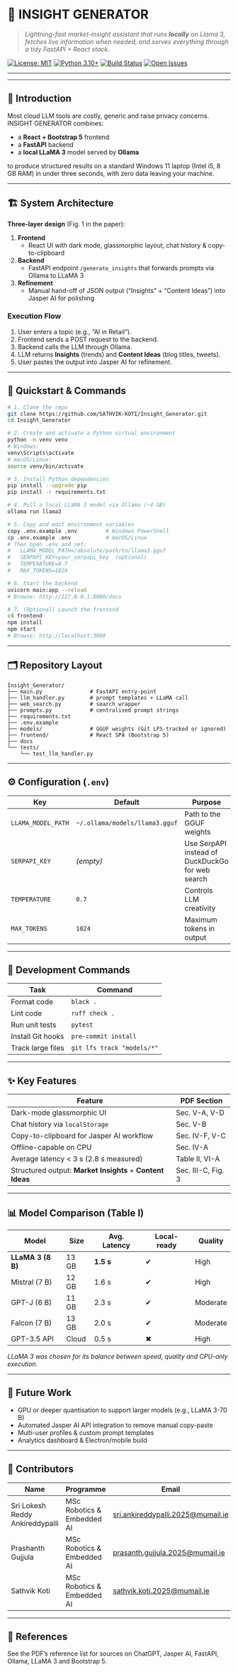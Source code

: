 # 🤖 INSIGHT GENERATOR

> _Lightning-fast market-insight assistant that runs **locally** on Llama 3, fetches live information when needed, and serves everything through a tidy FastAPI + React stack._

[![License: MIT](https://img.shields.io/badge/License-MIT-yellow.svg)](LICENSE)
[![Python 3.10+](https://img.shields.io/badge/python-3.10%2B-blue)](https://www.python.org/)
[![Build Status](https://github.com/SATHVIK-KOTI/Insight_Generator/actions/workflows/ci.yml/badge.svg?branch=main)](https://github.com/SATHVIK-KOTI/Insight_Generator/actions)
[![Open Issues](https://img.shields.io/github/issues/SATHVIK-KOTI/Insight_Generator)](https://github.com/SATHVIK-KOTI/Insight_Generator/issues)

---

---

## 📖 Introduction

Most cloud LLM tools are costly, generic and raise privacy concerns. INSIGHT GENERATOR combines:  
- a **React + Bootstrap 5** frontend  
- a **FastAPI** backend  
- a **local LLaMA 3** model served by **Ollama**  

to produce structured results on a standard Windows 11 laptop (Intel i5, 8 GB RAM) in under three seconds, with zero data leaving your machine.

---

## 🏗️ System Architecture

**Three-layer design** (Fig. 1 in the paper):

1. **Frontend**  
   - React UI with dark mode, glassmorphic layout, chat history & copy-to-clipboard  
2. **Backend**  
   - FastAPI endpoint `/generate_insights` that forwards prompts via Ollama to LLaMA 3  
3. **Refinement**  
   - Manual hand-off of JSON output (“Insights” + “Content Ideas”) into Jasper AI for polishing  

### Execution Flow

1. User enters a topic (e.g., “AI in Retail”).  
2. Frontend sends a POST request to the backend.  
3. Backend calls the LLM through Ollama.  
4. LLM returns **Insights** (trends) and **Content Ideas** (blog titles, tweets).  
5. User pastes the output into Jasper AI for refinement.

---

## 🚀 Quickstart & Commands

```bash
# 1. Clone the repo
git clone https://github.com/SATHVIK-KOTI/Insight_Generator.git
cd Insight_Generator

# 2. Create and activate a Python virtual environment
python -m venv venv
# Windows:
venv\Scripts\activate
# macOS/Linux:
source venv/bin/activate

# 3. Install Python dependencies
pip install --upgrade pip
pip install -r requirements.txt

# 4. Pull a local LLaMA 3 model via Ollama (~4 GB)
ollama run llama3

# 5. Copy and edit environment variables
copy .env.example .env         # Windows PowerShell
cp .env.example .env           # macOS/Linux
# Then open .env and set:
#   LLAMA_MODEL_PATH=/absolute/path/to/llama3.gguf
#   SERPAPI_KEY=your_serpapi_key  (optional)
#   TEMPERATURE=0.7
#   MAX_TOKENS=1024

# 6. Start the backend
uvicorn main:app --reload
# Browse: http://127.0.0.1:8000/docs

# 7. (Optional) Launch the frontend
cd frontend
npm install
npm start
# Browse: http://localhost:3000
````

---

## 🗂️ Repository Layout

```
Insight_Generator/
├── main.py               # FastAPI entry-point
├── llm_handler.py        # prompt templates + LLaMA call
├── web_search.py         # search wrapper
├── prompts.py            # centralised prompt strings
├── requirements.txt
├── .env.example
├── models/               # GGUF weights (Git LFS-tracked or ignored)
├── frontend/             # React SPA (Bootstrap 5)
├── docs
└── tests/
    └── test_llm_handler.py
```

---

## ⚙️ Configuration (`.env`)

| Key                | Default                        | Purpose                                          |
| ------------------ | ------------------------------ | ------------------------------------------------ |
| `LLAMA_MODEL_PATH` | `~/.ollama/models/llama3.gguf` | Path to the GGUF weights                         |
| `SERPAPI_KEY`      | *(empty)*                      | Use SerpAPI instead of DuckDuckGo for web search |
| `TEMPERATURE`      | `0.7`                          | Controls LLM creativity                          |
| `MAX_TOKENS`       | `1024`                         | Maximum tokens in output                         |

---

## 🔧 Development Commands

| Task              | Command                    |
| ----------------- | -------------------------- |
| Format code       | `black .`                  |
| Lint code         | `ruff check .`             |
| Run unit tests    | `pytest`                   |
| Install Git hooks | `pre-commit install`       |
| Track large files | `git lfs track "models/*"` |

---

## ✨ Key Features

| Feature                                                    | PDF Section        |
| ---------------------------------------------------------- | ------------------ |
| Dark-mode glassmorphic UI                                  | Sec. V-A, V-D      |
| Chat history via `localStorage`                            | Sec. V-B           |
| Copy-to-clipboard for Jasper AI workflow                   | Sec. IV-F, V-C     |
| Offline-capable on CPU                                     | Sec. IV-A          |
| Average latency < 3 s (2.8 s measured)                     | Table II, VI-A     |
| Structured output: **Market Insights** + **Content Ideas** | Sec. III-C, Fig. 3 |

---

## 📊 Model Comparison (Table I)

| Model             | Size  | Avg. Latency | Local-ready | Quality  |
| ----------------- | ----- | ------------ | ----------- | -------- |
| **LLaMA 3 (8 B)** | 13 GB | **1.5 s**    | ✔︎          | High     |
| Mistral (7 B)     | 12 GB | 1.6 s        | ✔︎          | High     |
| GPT-J (6 B)       | 11 GB | 2.3 s        | ✔︎          | Moderate |
| Falcon (7 B)      | 13 GB | 2.0 s        | ✔︎          | Moderate |
| GPT-3.5 API       | Cloud | 0.5 s        | ✖︎          | High     |

*LLaMA 3 was chosen for its balance between speed, quality and CPU-only execution.*

---

## 🔮 Future Work

* GPU or deeper quantisation to support larger models (e.g., LLaMA 3-70 B)
* Automated Jasper AI API integration to remove manual copy-paste
* Multi-user profiles & custom prompt templates
* Analytics dashboard & Electron/mobile build

---

## 👥 Contributors

| Name                            | Programme                  | Email                                                                         |
| ------------------------------- | -------------------------- | ----------------------------------------------------------------------------- |
| Sri Lokesh Reddy Ankireddypalli | MSc Robotics & Embedded AI | [sri.ankireddypalli.2025@mumail.ie](mailto:sri.ankireddypalli.2025@mumail.ie) |
| Prashanth Gujjula               | MSc Robotics & Embedded AI | [prasanth.gujjula.2025@mumail.ie](mailto:prasanth.gujjula.2025@mumail.ie)     |
| Sathvik Koti                    | MSc Robotics & Embedded AI | [sathvik.koti.2025@mumail.ie](mailto:sathvik.koti.2025@mumail.ie)             |

---

## 📄 References

See the PDF’s reference list for sources on ChatGPT, Jasper AI, FastAPI, Ollama, LLaMA 3 and Bootstrap 5.

```
```
